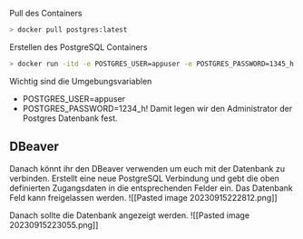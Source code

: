 
Pull des Containers
```sh
> docker pull postgres:latest
```

Erstellen des PostgreSQL Containers
```sh
> docker run -itd -e POSTGRES_USER=appuser -e POSTGRES_PASSWORD=1345_h! -p 5432:5432 -v /data:/var/lib/postgresql/data --name postgresql postgres
```

Wichtig sind die Umgebungsvariablen
- POSTGRES_USER=appuser
- POSTGRES_PASSWORD=1234_h!
Damit legen wir den Administrator der Postgres Datenbank fest.

## DBeaver 

Danach könnt ihr den DBeaver verwenden um euch mit der Datenbank zu verbinden.
Erstellt eine neue PostgreSQL Verbindung und gebt die oben definierten Zugangsdaten in die entsprechenden Felder ein. Das Datenbank Feld kann freigelassen werden.
![[Pasted image 20230915222812.png]]

Danach sollte die Datenbank angezeigt werden.
![[Pasted image 20230915223055.png]]